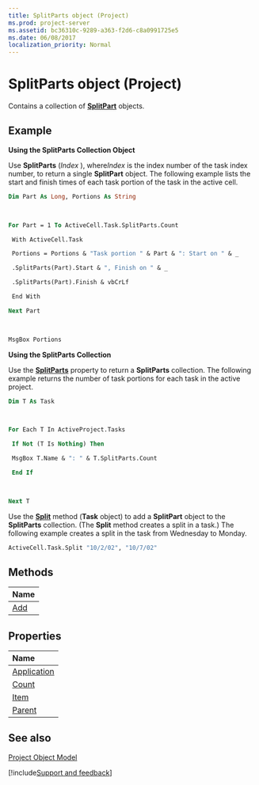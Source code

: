 ```yaml
---
title: SplitParts object (Project)
ms.prod: project-server
ms.assetid: bc36310c-9289-a363-f2d6-c8a0991725e5
ms.date: 06/08/2017
localization_priority: Normal
---
```



# SplitParts object (Project)

Contains a collection of  **[SplitPart](Project.SplitPart.md)** objects.
 


## Example

 **Using the SplitParts Collection Object**
 

 
Use  **SplitParts** (*Index* ), where*Index* is the index number of the task index number, to return a single **SplitPart** object. The following example lists the start and finish times of each task portion of the task in the active cell.
 

 



```vb
Dim Part As Long, Portions As String 

 

For Part = 1 To ActiveCell.Task.SplitParts.Count 

 With ActiveCell.Task 

 Portions = Portions & "Task portion " & Part & ": Start on " & _ 

 .SplitParts(Part).Start & ", Finish on " & _ 

 .SplitParts(Part).Finish & vbCrLf 

 End With 

Next Part 

 

MsgBox Portions
```

 **Using the SplitParts Collection**
 

 
Use the  **[SplitParts](Project.Task.SplitParts.md)** property to return a **SplitParts** collection. The following example returns the number of task portions for each task in the active project.
 

 



```vb
Dim T As Task 

 

For Each T In ActiveProject.Tasks 

 If Not (T Is Nothing) Then 

 MsgBox T.Name & ": " & T.SplitParts.Count 

 End If 

 

Next T
```

Use the  **[Split](Project.Task.Split.md)** method (**Task** object) to add a **SplitPart** object to the **SplitParts** collection. (The **Split** method creates a split in a task.) The following example creates a split in the task from Wednesday to Monday.
 

 



```vb
ActiveCell.Task.Split "10/2/02", "10/7/02"
```


## Methods



|Name|
|:-----|
|[Add](Project.SplitParts.Add.md)|

## Properties



|Name|
|:-----|
|[Application](Project.SplitParts.Application.md)|
|[Count](Project.SplitParts.Count.md)|
|[Item](Project.SplitParts.Item.md)|
|[Parent](Project.SplitParts.Parent.md)|

## See also


 
[Project Object Model](../project/Concepts/project-object-model.md)

[!include[Support and feedback](~/includes/feedback-boilerplate.md)]